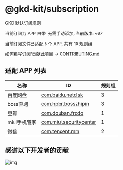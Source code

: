 # @gkd-kit/subscription

GKD 默认订阅规则

当前订阅为 APP 自带, 无需手动添加, 当前版本: v67

当前订阅文件已适配 5 个 APP, 共有 10 规则组

如何编写订阅/贡献此项目 -> [CONTRIBUTING.md](./CONTRIBUTING.md)

## 适配 APP 列表

| 名称 | ID | 规则组 |
| - | - | - |
| 百度网盘 | [com.baidu.netdisk](/docs/com.baidu.netdisk.md) | 3 |
| boss直聘 | [com.hpbr.bosszhipin](/docs/com.hpbr.bosszhipin.md) | 3 |
| 豆瓣 | [com.douban.frodo](/docs/com.douban.frodo.md) | 1 |
| miui手机管家 | [com.miui.securitycenter](/docs/com.miui.securitycenter.md) | 1 |
| 微信 | [com.tencent.mm](/docs/com.tencent.mm.md) | 2 |

## 感谢以下开发者的贡献

![img](https://contrib.rocks/image?repo=gkd-kit/subscription&_v=67)
